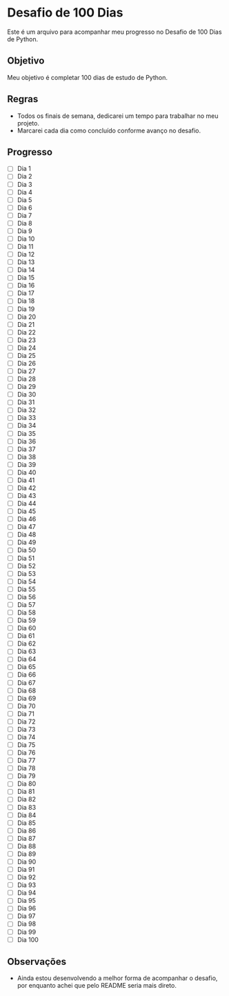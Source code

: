 # Desafio de 100 Dias

Este é um arquivo para acompanhar meu progresso no Desafio de 100 Dias de Python.

## Objetivo

Meu objetivo é completar 100 dias de estudo de Python.

## Regras

- Todos os finais de semana, dedicarei um tempo para trabalhar no meu projeto.
- Marcarei cada dia como concluído conforme avanço no desafio.

## Progresso

- [ ] Dia 1
- [ ] Dia 2
- [ ] Dia 3
- [ ] Dia 4
- [ ] Dia 5
- [ ] Dia 6
- [ ] Dia 7
- [ ] Dia 8
- [ ] Dia 9
- [ ] Dia 10
- [ ] Dia 11
- [ ] Dia 12
- [ ] Dia 13
- [ ] Dia 14
- [ ] Dia 15
- [ ] Dia 16
- [ ] Dia 17
- [ ] Dia 18
- [ ] Dia 19
- [ ] Dia 20
- [ ] Dia 21
- [ ] Dia 22
- [ ] Dia 23
- [ ] Dia 24
- [ ] Dia 25
- [ ] Dia 26
- [ ] Dia 27
- [ ] Dia 28
- [ ] Dia 29
- [ ] Dia 30
- [ ] Dia 31
- [ ] Dia 32
- [ ] Dia 33
- [ ] Dia 34
- [ ] Dia 35
- [ ] Dia 36
- [ ] Dia 37
- [ ] Dia 38
- [ ] Dia 39
- [ ] Dia 40
- [ ] Dia 41
- [ ] Dia 42
- [ ] Dia 43
- [ ] Dia 44
- [ ] Dia 45
- [ ] Dia 46
- [ ] Dia 47
- [ ] Dia 48
- [ ] Dia 49
- [ ] Dia 50
- [ ] Dia 51
- [ ] Dia 52
- [ ] Dia 53
- [ ] Dia 54
- [ ] Dia 55
- [ ] Dia 56
- [ ] Dia 57
- [ ] Dia 58
- [ ] Dia 59
- [ ] Dia 60
- [ ] Dia 61
- [ ] Dia 62
- [ ] Dia 63
- [ ] Dia 64
- [ ] Dia 65
- [ ] Dia 66
- [ ] Dia 67
- [ ] Dia 68
- [ ] Dia 69
- [ ] Dia 70
- [ ] Dia 71
- [ ] Dia 72
- [ ] Dia 73
- [ ] Dia 74
- [ ] Dia 75
- [ ] Dia 76
- [ ] Dia 77
- [ ] Dia 78
- [ ] Dia 79
- [ ] Dia 80
- [ ] Dia 81
- [ ] Dia 82
- [ ] Dia 83
- [ ] Dia 84
- [ ] Dia 85
- [ ] Dia 86
- [ ] Dia 87
- [ ] Dia 88
- [ ] Dia 89
- [ ] Dia 90
- [ ] Dia 91
- [ ] Dia 92
- [ ] Dia 93
- [ ] Dia 94
- [ ] Dia 95
- [ ] Dia 96
- [ ] Dia 97
- [ ] Dia 98
- [ ] Dia 99
- [ ] Dia 100

## Observações

- Ainda estou desenvolvendo a melhor forma de acompanhar o desafio, por enquanto achei que pelo README seria mais direto.